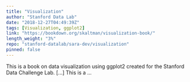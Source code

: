```yaml
---
title: "Visualization"
author: "Stanford Data Lab"
date: "2018-12-27T04:49:39Z"
tags: [Visualization, ggplot2]
link: "https://bookdown.org/skaltman/visualization-book/"
length_weight: "3%"
repo: "stanford-datalab/sara-dev/visualization"
pinned: false
---
```


This is a book on data visualization using ggplot2 created for the Stanford Data Challenge Lab. [...] This is a ...
